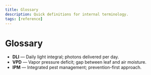 ```yaml
---
title: Glossary
description: Quick definitions for internal terminology.
tags: [reference]
---
```


# Glossary

- **DLI** — Daily light integral; photons delivered per day.
- **VPD** — Vapor pressure deficit; gap between leaf and air moisture.
- **IPM** — Integrated pest management; prevention-first approach.

